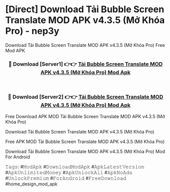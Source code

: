 # [Direct] Download Tải Bubble Screen Translate MOD APK v4.3.5 (Mở Khóa Pro) - nep3y
Download Tải Bubble Screen Translate MOD APK v4.3.5 (Mở Khóa Pro) Free Mod APK

<div align="center">
<h3>🔴 Download [Server1] 👉👉 <a href="https://apk-comot.site?title=Tải_Bubble_Screen_Translate_MOD_APK_v4.3.5_(Mở_Khóa_Pro)">Tải Bubble Screen Translate MOD APK v4.3.5 (Mở Khóa Pro) Mod Apk</a></h3><br>

<h3>🔴 Download [Server2] 👉👉 <a href="https://apk-comot.site?title=Tải_Bubble_Screen_Translate_MOD_APK_v4.3.5_(Mở_Khóa_Pro)">Tải Bubble Screen Translate MOD APK v4.3.5 (Mở Khóa Pro) Mod Apk</a></h3>
</div>


Free Download APK MOD Tải Bubble Screen Translate MOD APK v4.3.5 (Mở Khóa Pro)

Download Tải Bubble Screen Translate MOD APK v4.3.5 (Mở Khóa Pro) 

Free APK MOD Tải Bubble Screen Translate MOD APK v4.3.5 (Mở Khóa Pro) 

Download Tải Bubble Screen Translate MOD APK v4.3.5 (Mở Khóa Pro) Mod For Android

𝚃𝚊𝚐𝚜: #𝙼𝚘𝚍𝙰𝚙𝚔 #𝙳𝚘𝚠𝚗𝚕𝚘𝚊𝚍𝙼𝚘𝚍𝙰𝚙𝚔 #𝙰𝚙𝚔𝙻𝚊𝚝𝚎𝚜𝚝𝚅𝚎𝚛𝚜𝚒𝚘𝚗 #𝙰𝚙𝚔𝚄𝚗𝚕𝚒𝚖𝚒𝚝𝚎𝚍𝙼𝚘𝚗𝚎𝚢 #𝙰𝚙𝚔𝚄𝚗𝚕𝚘𝚌𝚔𝙰𝚕𝚕 #𝙰𝚙𝚔𝙽𝚘𝙰𝚍𝚜 #𝚄𝚗𝚕𝚘𝚌𝚔𝙿𝚛𝚎𝚖𝚒𝚞𝚖 #𝙵𝚘𝚛𝙰𝚗𝚍𝚛𝚘𝚒𝚍 #𝙵𝚛𝚎𝚎𝙳𝚘𝚠𝚗𝚕𝚘𝚊𝚍 #home_design_mod_apk